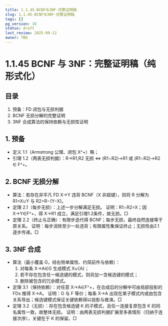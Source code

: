 ```yaml
---
title: 1.1.45-BCNF与3NF-完整证明稿
slug: 1.1.45-BCNF与3NF-完整证明稿
tags: []
pg_version: 16
status: draft
last_review: 2025-09-12
owner: TBD
---
```


# 1.1.45 BCNF 与 3NF：完整证明稿（纯形式化）

## 目录

1. 预备：FD 闭包与无损判据
2. BCNF 无损分解的完整证明
3. 3NF 合成算法的保持依赖与无损性证明

## 1. 预备

- 定义 1.1（Armstrong 公理、闭包 X^+）略；
- 引理 1.2（两表无损判据）：R→R1,R2 无损 ⇔ (R1∩R2)→R1 或 (R1∩R2)→R2 ∈ F^+。

## 2. BCNF 无损分解

- 算法：若存在非平凡 FD X→Y 违背 BCNF（X 非超键），则将 R 分解为 R1=X∪Y 与 R2=R−(Y−X)。
- 定理 2.1（每步无损）：上述一步分解满足无损。
  证明：R1∩R2=X；因 X→Y∈F^+，得 X→R1 成立，满足引理1.2条件，故无损。□
- 定理 2.2（终止与正确）：有限步迭代得 BCNF；每步无损，最终自然连接等于原关系。
  证明：每步消除至少一处违背；有限属性集保证终止；无损性由2.1逐步传递。□

## 3. 3NF 合成

- 算法（最小覆盖 G，经右侧单属性、约简前件与依赖）：
  1) 对每条 X→A∈G 生成模式 X∪{A}；
  2) 若不存在包含任一候选键的模式，则另加一含候选键的模式；
  3) 删除被包含的冗余模式。
- 定理 3.1（保持依赖）：对任意 X→A∈F^+，在合成后的分解中可由局部投影的 FDs 推得 X→A。
  证明：G 与 F 等价；每条 X→A 出现在某子模式内或由包含关系导出；候选键模式保证关键依赖得以投影与推演。□
- 定理 3.2（无损）：存在包含候选键 K 的子模式，且任一连接复原包含 K 的同名属性一致，故整体无损。
  证明：由两表无损判据扩展至多表情形（归纳于连接次序），关键在于 K 的保留。□
